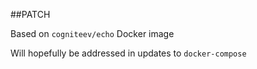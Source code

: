 ##PATCH

Based on `cogniteev/echo` Docker image

Will hopefully be addressed in updates to `docker-compose`



